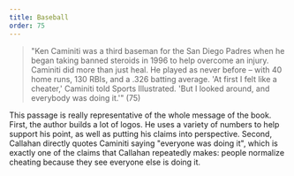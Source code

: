 ```yaml
---
title: Baseball
order: 75
---
```


> "Ken Caminiti was a third baseman for the San Diego Padres when he began taking banned steroids in 1996 to help overcome an injury. Caminiti did more than just heal. He played as never before – with 40 home runs, 130 RBIs, and a .326 batting average. 'At first I felt like a cheater,' Caminiti told Sports Illustrated. 'But I looked around, and everybody was doing it.'" (75)

This passage is really representative of the whole message of the book. First, the author builds a lot of logos. He uses a variety of numbers to help support his point, as well as putting his claims into perspective. Second, Callahan directly quotes Caminiti saying "everyone was doing it", which is exactly one of the claims that Callahan repeatedly makes: people normalize cheating because they see everyone else is doing it.